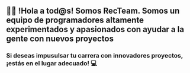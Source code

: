 ## 👋🏻 !Hola a tod@s! Somos RecTeam. Somos un equipo de programadores altamente experimentados y apasionados con ayudar a la gente con nuevos proyectos
### Si deseas impusulsar tu carrera con innovadores proyectos, ¡estás en el lugar adecuado! 💻
